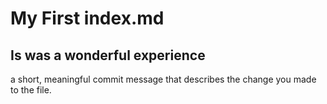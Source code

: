 # My First index.md 
## Is was a wonderful experience 












a short, meaningful commit message that describes the change you made to the file.
